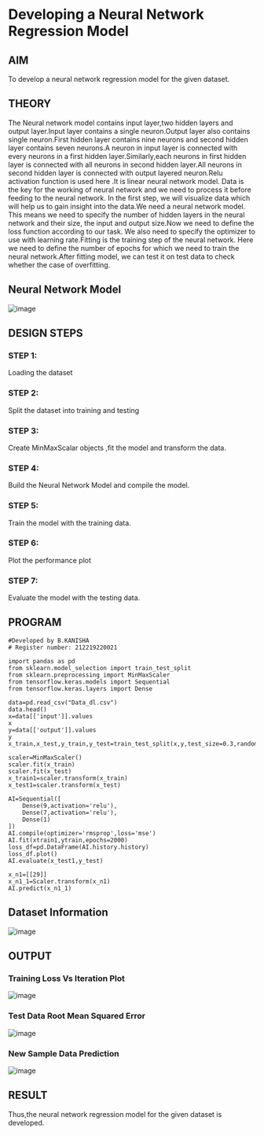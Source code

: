 # Developing a Neural Network Regression Model

## AIM

To develop a neural network regression model for the given dataset.

## THEORY

The Neural network model contains input layer,two hidden layers and output layer.Input layer contains a single neuron.Output layer also contains single neuron.First hidden layer contains nine neurons and second hidden layer contains seven neurons.A neuron in input layer is connected with every neurons in a first hidden layer.Similarly,each neurons in first hidden layer is connected with all neurons in second hidden layer.All neurons in second hidden layer is connected with output layered neuron.Relu activation function is used here .It is linear neural network model.
Data is the key for the working of neural network and we need to process it before feeding to the neural network. In the first step, we will visualize data which will help us to gain insight into the data.We need a neural network model. This means we need to specify the number of hidden layers in the neural network and their size, the input and output size.Now we need to define the loss function according to our task. We also need to specify the optimizer to use with learning rate.Fitting is the training step of the neural network. Here we need to define the number of epochs for which we need to train the neural network.After fitting model, we can test it on test data to check whether the case of overfitting. 

## Neural Network Model

![image](https://user-images.githubusercontent.com/75235813/187114675-e9679f90-de93-4b36-a2cb-815e97911343.png)


## DESIGN STEPS

### STEP 1:

Loading the dataset

### STEP 2:

Split the dataset into training and testing

### STEP 3:

Create MinMaxScalar objects ,fit the model and transform the data.

### STEP 4:

Build the Neural Network Model and compile the model.

### STEP 5:

Train the model with the training data.

### STEP 6:

Plot the performance plot

### STEP 7:

Evaluate the model with the testing data.

## PROGRAM

```
#Developed by B.KANISHA
# Register number: 212219220021

import pandas as pd
from sklearn.model_selection import train_test_split
from sklearn.preprocessing import MinMaxScaler
from tensorflow.keras.models import Sequential
from tensorflow.keras.layers import Dense

data=pd.read_csv("Data_dl.csv")
data.head()
x=data[['input']].values
x
y=data[['output']].values
y
x_train,x_test,y_train,y_test=train_test_split(x,y,test_size=0.3,random_state=40)

scaler=MinMaxScaler()
scaler.fit(x_train)
scaler.fit(x_test)
x_train1=scaler.transform(x_train)
x_test1=scaler.transform(x_test)

AI=Sequential([
    Dense(9,activation='relu'),
    Dense(7,activation='relu'),
    Dense(1)
])
AI.compile(optimizer='rmsprop',loss='mse')
AI.fit(xtrain1,ytrain,epochs=2000)
loss_df=pd.DataFrame(AI.history.history)
loss_df.plot()
AI.evaluate(x_test1,y_test)

x_n1=[[29]]
x_n1_1=Scaler.transform(x_n1)
AI.predict(x_n1_1)

```
## Dataset Information

![image](https://user-images.githubusercontent.com/75235813/187087298-16ab0800-937c-4d20-9578-22151a980242.png)


## OUTPUT

### Training Loss Vs Iteration Plot

![image](https://user-images.githubusercontent.com/75235813/187087335-510a7106-fc7b-40a5-814e-97a5fd44577f.png)


### Test Data Root Mean Squared Error

![image](https://user-images.githubusercontent.com/75235813/187087356-cca7270f-cbd3-436f-a5fd-d3d9266b3de0.png)


### New Sample Data Prediction

![image](https://user-images.githubusercontent.com/75235813/187087388-6d1e7142-b432-486c-a4a9-665dbeeb2bf4.png)


## RESULT

Thus,the neural network regression model for the given dataset is developed.
